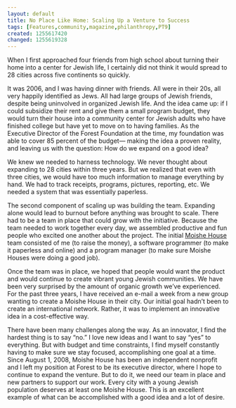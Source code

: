 ```yaml
---
layout: default
title: No Place Like Home: Scaling Up a Venture to Success
tags: [Features,community,magazine,philanthropy,PT9]
created: 1255617420
changed: 1255619328
---
```

<p>When I first approached four friends  from high school about turning their  home into a center for Jewish life,  I certainly did not think it would  spread to 28 cities across five  continents so quickly.</p>
<p>It was 2006, and I was having dinner  with friends. All were in their 20s, all  very happily identified as Jews. All had  large groups of Jewish friends, despite  being uninvolved in organized Jewish  life. And the idea came up: if I could  subsidize their rent and give them a  small program budget, they would turn  their house into a community center  for Jewish adults who have finished  college but have yet to move on to  having families. As the Executive  Director of the Forest Foundation at  the time, my foundation was able to  cover 85 percent of the budget&mdash;  making the idea a proven reality, and  leaving us with the question: How do  we expand on a good idea?</p>
<p>We knew we needed to harness  technology. We never thought about  expanding to 28 cities within three  years. But we realized that even with  three cities, we would have too much  information to manage everything  by hand. We had to track receipts,  programs, pictures, reporting, etc.  We needed a system that was  essentially paperless.</p>
<p>The second component of scaling  up was building the team. Expanding  alone would lead to burnout before  anything was brought to scale. There  had to be a team in place that could  grow with the initiative. Because the  team needed to work together every  day, we assembled productive and  fun people who excited one another  about the project. The initial <a href="http://www.moishehouse.org/">Moishe  House</a> team consisted of me (to raise  the money), a software programmer  (to make it paperless and online)  and a program manager (to make  sure Moishe Houses were doing a  good job).</p>
<p>Once the team was in place, we  hoped that people would want the  product and would continue to create  vibrant young Jewish communities.  We have been very surprised by the  amount of organic growth we&rsquo;ve  experienced. For the past three years,  I have received an e-mail a week  from a new group wanting to create  a Moishe House in their city. Our  initial goal hadn&rsquo;t been to create an  international network. Rather, it was  to implement an innovative idea in a  cost-effective way.</p>
<p>There have been many challenges  along the way. As an innovator, I find  the hardest thing is to say &ldquo;no.&rdquo; I love  new ideas and I want to say &ldquo;yes&rdquo; to  everything. But with budget and time  constraints, I find myself constantly  having to make sure we stay focused,  accomplishing one goal at a time.  Since August 1, 2008, Moishe House  has been an independent nonprofit  and I left my position at Forest to be  its executive director, where I hope to  continue to expand the venture. But  to do it, we need our team in place  and new partners to support our  work. Every city with a young Jewish  population deserves at least one  Moishe House. This is an excellent  example of what can be accomplished  with a good idea and a lot of desire.</p>